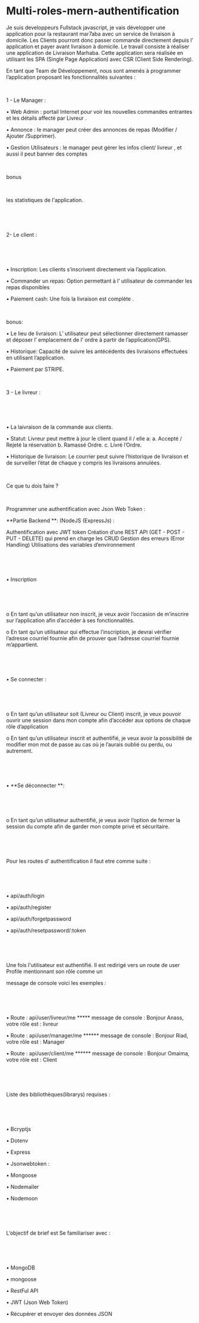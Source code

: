 # Multi-roles-mern-authentification
Je suis  developpeurs Fullstack javascript, je vais  développer une application pour la restaurant mar7aba avec un service de livraison à domicile. Les Clients pourront donc passer commande directement depuis l’ application et payer avant livraison à domicile. Le travail consiste à réaliser une application de Livraison Marhaba. Cette application sera réalisée en utilisant les SPA (Single Page Application) avec CSR (Client Side Rendering).

En tant que Team de Développement, nous sont amenés à programmer l’application proposant les fonctionnalités suivantes :

​

1 - Le Manager :

• Web Admin : portail Internet pour voir les nouvelles commandes entrantes et les détails affecté par Livreur .

• Annonce : le manager peut créer des annonces de repas (Modifier / Ajouter /Supprimer).

• Gestion Utilisateurs : le manager peut gérer les infos client/ livreur , et aussi il peut banner des comptes

​

bonus

​

les statistiques de l'application.

​

​

2- Le client :

​

​

• Inscription: Les clients s’inscrivent directement via l’application.

• Commander un repas: Option permettant à l’ utilisateur de commander les repas disponibles

• Paiement cash: Une fois la livraison est complète .

​

bonus:

• Le lieu de livraison: L’ utilisateur peut sélectionner directement ramasser et déposer l’ emplacement de l’ ordre à partir de l’application(GPS).

• Historique: Capacité de suivre les antécédents des livraisons effectuées en utilisant l’application.

• Paiement par STRIPE.

​

3 - Le livreur :

​

​

• La laivraison de la commande aux clients.

• Statut: Livreur peut mettre à jour le client quand il / elle a: a. Accepté / Rejeté la réservation b. Ramassé Ordre. c. Livré l’Ordre.

• Historique de livraison: Le courrier peut suivre l’historique de livraison et de surveiller l’état de chaque y compris les livraisons annulées.

​

Ce que tu dois faire ?

​

Programmer une authentification avec Json Web Token :

**Partie Backend **: (NodeJS (ExpressJs) :

Authentification avec JWT token Création d’une REST API (GET - POST - PUT - DELETE) qui prend en charge les CRUD Gestion des erreurs (Error Handling) Utilisations des variables d’environnement

​

​

• Inscription

​

​

o En tant qu’un utilisateur non inscrit, je veux avoir l’occasion de m’inscrire sur l’application afin d’accéder à ses fonctionnalités.

o En tant qu’un utilisateur qui effectue l’inscription, je devrai vérifier l’adresse courriel fournie afin de prouver que l’adresse courriel fournie m’appartient.

​

​

• Se connecter :

​

​

o En tant qu’un utilisateur soit (Livreur ou Client) inscrit, je veux pouvoir ouvrir une session dans mon compte afin d’accéder aux options de chaque rôle d’application

o En tant qu’un utilisateur inscrit et authentifié, je veux avoir la possibilité de modifier mon mot de passe au cas où je l’aurais oublié ou perdu, ou autrement.

​

​

• **Se déconnecter **:

​

​

o En tant qu’un utilisateur authentifié, je veux avoir l’option de fermer la session du compte afin de garder mon compte privé et sécuritaire.

​

​

Pour les routes d’ authentification il faut etre comme suite :

​

​

• api/auth/login

• api/auth/register

• api/auth/forgetpassword

• api/auth/resetpassword/:token

​

​

Une fois l'utilisateur est authentifié. Il est redirigé vers un route de user Profile mentionnant son rôle comme un

message de console voici les exemples :

​

​

• Route : api/user/livreur/me ***** message de console : Bonjour Anass, votre rôle est : livreur

• Route : api/user/manager/me ****** message de console : Bonjour Riad, votre rôle est : Manager

• Route : api/user/client/me ****** message de console : Bonjour Omaima, votre rôle est : Client

​

​

Liste des bibliothèques(librarys) requises :

​

​

• Bcryptjs

• Dotenv

• Express

• Jsonwebtoken :

• Mongoose

• Nodemailer

• Nodemoon

​

​

L’objectif de brief est Se familiariser avec :

​

​

• MongoDB

• mongoose

• RestFul API

• JWT (Json Web Token)

• Récupérer et envoyer des données JSON
